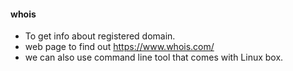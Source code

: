 #### whois
* To get info about registered domain.
* web page to find out https://www.whois.com/
* we can also use command line tool that comes with Linux box.
